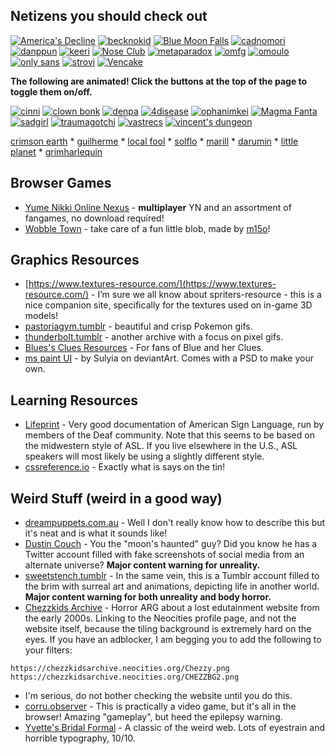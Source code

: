 ## Netizens you should check out

<div class="cont">
    
[![America's Decline](americasdecline.png)](https://americasdecline.neocities.org/) [![becknokid](bechnokid.jpg)](https://bechnokid.neocities.org/) [![Blue Moon Falls](bluemoonfalls.png)](https://bluemoonfalls.com/) [![cadnomori](cadnomori.png)](https://cadnomori.neocities.org/) [![danppun](danppun.png)](https://danppun.neocities.org/) [![keeri](keeri.png)](https://keeri.place/) [![Nose Club](noseclub.png)](https://noseclub.neocities.org/) [![metaparadox](metaparadox.gif)](https://metaparadox.neocities.org/) [![omfg](omfg.gif)](https://omfg.neocities.org/) [![omoulo](omoulo.png)](https://omoulo.com/) [![only sans](onlysans.png)](https://onlysans.neocities.org/) [![strovi](strovi.png)](https://strovi.neocities.org/) [![Vencake](vencake.png)](https://vencake.neocities.org/)
</div>

**The following are animated! Click the buttons at the top of the page to toggle them on/off.**

<div class="freezeframe">
<a href="https://cinni.net/"><img style="vertical-align: initial;" src="cinni.gif" alt="cinni"></a>  <a href="https://clownbonk.neocities.org/"><img style="vertical-align: initial;" src="clownbonk.gif" alt="clown bonk"></a>  <a href="https://denpa.neocities.org/"><img style="vertical-align: initial;" src="denpa.gif" alt="denpa"></a>  <a href="https://4disease.neocities.org/"><img style="vertical-align: initial;" src="dizzy.gif" alt="4disease"></a> <a href="https://ophanimkei.com/"><img style="vertical-align: initial;" src="kei.gif" alt="ophanimkei"></a> <a href="https://magmafanta.neocities.org/"><img style="vertical-align: initial;" src="magmafanta.gif" alt="Magma Fanta"></a> <a href="https://sadgrl.online/"><img style="vertical-align: initial;" src="sadgirl.gif" alt="sadgirl"></a> <a href="https://traumagotchi.neocities.org/"><img style="vertical-align: initial;" src="traumagotchi.gif" alt="traumagotchi"></a> <a href="https://vastrecs.neocities.org"><img style="vertical-align: initial;"src="https://files.catbox.moe/ew6idv.gif" alt="vastrecs"></a> <a href="https://vincentsdungeon.com/"><img style="vertical-align: initial;" src="vinny.gif" alt="vincent's dungeon"></a>
</div>

[crimson earth](https://crimson.earth/) * [guilherme](https://guilhermebule.neocities.org/) * [local fool](https://localfool.neocities.org/) * [solflo](https://solflo.neocities.org) * [marill](https://marill.neocities.org) * [darumin](https://darumin.neocities.org) * [little planet](https://littleplanet.neocities.org) * [grimharlequin](https://grimharlequin.neocities.org)

## Browser Games
* [Yume Nikki Online Nexus](https://ynoproject.net/) - **multiplayer** YN and an assortment of fangames, no download required!
* [Wobble Town](https://wobble.town/) - take care of a fun little blob, made by [m15o](https://m15o.ichi.city/)!
## Graphics Resources
* [https://www.textures-resource.com/](https://www.textures-resource.com/) - I’m sure we all know about spriters-resource - this is a nice companion site, specifically for the textures used on in-game 3D models!
* [pastoriagym.tumblr](https://pastoriagym.tumblr.com/) - beautiful and crisp Pokemon gifs.
* [thunderbolt.tumblr](https://thunderbolt.tumblr.com/) - another archive with a focus on pixel gifs.
* [Blues's Clues Resources](https://morvia.tripod.com/blueindex.html) - For fans of Blue and her Clues.
* [ms paint UI](https://sta.sh/2eyfdw3wwn9) - by Sulyia on deviantArt. Comes with a PSD to make your own.
## Learning Resources
* [Lifeprint](https://www.lifeprint.com/) - Very good documentation of American Sign Language, run by members of the Deaf community. Note that this seems to be based on the midwestern style of ASL. If you live elsewhere in the U.S., ASL speakers will most likely be using a slightly different style.
* [cssreference.io](https://cssreference.io/) - Exactly what is says on the tin!
## Weird Stuff (weird in a good way)
* [dreampuppets.com.au](http://www.dreampuppets.com.au/) - Well I don't really know how to describe this but it's neat and is what it sounds like!
* [Dustin Couch](https://twitter.com/Dustinkcouch) - You the "moon's haunted" guy? Did you know he has a Twitter account filled with fake screenshots of social media from an alternate universe? **Major content warning for unreality.**
* [sweetstench.tumblr](https://www.tumblr.com/sweetstench) - In the same vein, this is a Tumblr account filled to the brim with surreal art and animations, depicting life in another world. **Major content warning for both unreality and body horror.**
* [Chezzkids Archive](https://neocities.org/site/chezzkidsarchive) - Horror ARG about a lost edutainment website from the early 2000s. Linking to the Neocities profile page, and not the website itself, because the tiling background is extremely hard on the eyes. If you have an adblocker, I am begging you to add the following to your filters:
~~~
https://chezzkidsarchive.neocities.org/Chezzy.png
https://chezzkidsarchive.neocities.org/CHEZZBG2.png
~~~
* I'm serious, do not bother checking the website until you do this.
* [corru.observer](https://corru.observer/) - This is practically a video game, but it's all in the browser! Amazing "gameplay", but heed the epilepsy warning.
* [Yvette's Bridal Formal](https://yvettesbridalformal.p1r8.net/) - A classic of the weird web. Lots of eyestrain and horrible typography, 10/10.